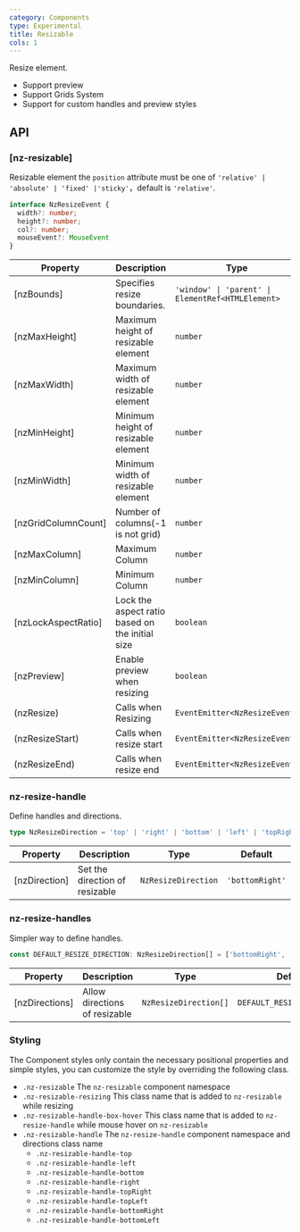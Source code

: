 ```yaml
---
category: Components
type: Experimental
title: Resizable
cols: 1
---
```


Resize element.

- Support preview
- Support Grids System
- Support for custom handles and preview styles

## API

### [nz-resizable]

Resizable element the `position` attribute  must be one of `'relative' | 'absolute' | 'fixed' |'sticky'`，default is `'relative'`.

```ts
interface NzResizeEvent {
  width?: number;
  height?: number;
  col?: number;
  mouseEvent?: MouseEvent
}
```

| Property | Description | Type | Default |
| --- | --- | --- | --- |
| [nzBounds] | Specifies resize boundaries. | `'window' \| 'parent' \| ElementRef<HTMLElement>` | `parent` |
| [nzMaxHeight] | Maximum height of resizable element | `number` | - |
| [nzMaxWidth] | Maximum width of resizable element | `number` | - |
| [nzMinHeight] | Minimum height of resizable element | `number` | `40` |
| [nzMinWidth] | Minimum width of resizable element | `number` | `40` |
| [nzGridColumnCount] | Number of columns(-1 is not grid) | `number` | `-1` |
| [nzMaxColumn] | Maximum Column | `number` | - |
| [nzMinColumn] | Minimum Column | `number` | - |
| [nzLockAspectRatio] | Lock the aspect ratio based on the initial size | `boolean` | `false` |
| [nzPreview] | Enable preview when resizing | `boolean` | `false` |
| (nzResize) | Calls when Resizing | `EventEmitter<NzResizeEvent>` | - |
| (nzResizeStart) | Calls when resize start | `EventEmitter<NzResizeEvent>` | - |
| (nzResizeEnd) | Calls when resize end | `EventEmitter<NzResizeEvent>` | - |

### nz-resize-handle

Define handles and directions.

```ts
type NzResizeDirection = 'top' | 'right' | 'bottom' | 'left' | 'topRight' | 'bottomRight' | 'bottomLeft' | 'topLeft';
```

| Property | Description | Type | Default |
| --- | --- | --- | --- |
| [nzDirection] | Set the direction of resizable | `NzResizeDirection` | `'bottomRight'` |

### nz-resize-handles

Simpler way to define handles.

```ts
const DEFAULT_RESIZE_DIRECTION: NzResizeDirection[] = ['bottomRight', 'topRight', 'bottomLeft', 'topLeft', 'bottom', 'right', 'top', 'left'];
```

| Property | Description | Type | Default |
| --- | --- | --- | --- |
| [nzDirections] | Allow directions of resizable | `NzResizeDirection[]` | `DEFAULT_RESIZE_DIRECTION` |

### Styling

The Component styles only contain the necessary positional properties and simple styles, you can customize the style by overriding the following class.

- `.nz-resizable` The `nz-resizable` component namespace
- `.nz-resizable-resizing` This class name that is added to `nz-resizable` while resizing
- `.nz-resizable-handle-box-hover` This class name that is added to `nz-resize-handle` while mouse hover on  `nz-resizable`
- `.nz-resizable-handle` The `nz-resize-handle` component namespace and directions class name
    * `.nz-resizable-handle-top`
    * `.nz-resizable-handle-left`
    * `.nz-resizable-handle-bottom`
    * `.nz-resizable-handle-right`
    * `.nz-resizable-handle-topRight`
    * `.nz-resizable-handle-topLeft`
    * `.nz-resizable-handle-bottomRight`
    * `.nz-resizable-handle-bottomLeft`
